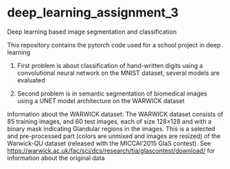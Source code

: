 # deep_learning_assignment_3
Deep learning based image segmentation and classification

This repository contains the pytorch code used for a school project in deep learning

1. First problem is about classification of hand-written digits using a convolutional neural network on the MNIST dataset, several models are evaluated

2. Second problem is in semantic segmentation of biomedical images using a UNET model architecture on the WARWICK dataset

Information about the WARWICK dataset: The WARWICK dataset consists of 85 training images, and 60 test images, each of size 128×128 and with a binary mask indicating Glandular regions in the images. This is a selected and pre-processed part (colors are unmixed and images are resized) of the Warwick-QU dataset (released with the MICCAI’2015 GlaS contest). See https://warwick.ac.uk/fac/sci/dcs/research/tia/glascontest/download/ for information about the original data
